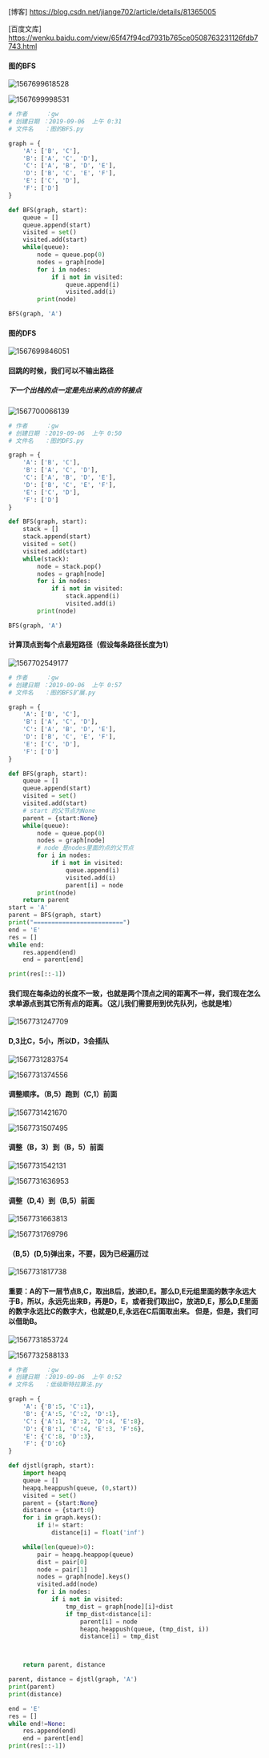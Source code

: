 [博客] https://blog.csdn.net/jiange702/article/details/81365005

[百度文库] https://wenku.baidu.com/view/65f47f94cd7931b765ce0508763231126fdb7743.html



#### 图的BFS

![1567699618528](C:\Users\ADMINI~1\AppData\Local\Temp\1567699618528.png)



![1567699998531](C:\Users\ADMINI~1\AppData\Local\Temp\1567699998531.png)



```python
# 作者     ：gw
# 创建日期 ：2019-09-06  上午 0:31
# 文件名   ：图的BFS.py

graph = {
    'A': ['B', 'C'],
    'B': ['A', 'C', 'D'],
    'C': ['A', 'B', 'D', 'E'],
    'D': ['B', 'C', 'E', 'F'],
    'E': ['C', 'D'],
    'F': ['D']
}

def BFS(graph, start):
    queue = []
    queue.append(start)
    visited = set()
    visited.add(start)
    while(queue):
        node = queue.pop(0)
        nodes = graph[node]
        for i in nodes:
            if i not in visited:
                queue.append(i)
                visited.add(i)
        print(node)

BFS(graph, 'A')
```





#### 图的DFS

![1567699846051](C:\Users\ADMINI~1\AppData\Local\Temp\1567699846051.png)

#### 回跳的时候，我们可以不输出路径



##### 下一个出栈的点一定是先出来的点的邻接点

![1567700066139](C:\Users\ADMINI~1\AppData\Local\Temp\1567700066139.png)



```python
# 作者     ：gw
# 创建日期 ：2019-09-06  上午 0:50
# 文件名   ：图的DFS.py

graph = {
    'A': ['B', 'C'],
    'B': ['A', 'C', 'D'],
    'C': ['A', 'B', 'D', 'E'],
    'D': ['B', 'C', 'E', 'F'],
    'E': ['C', 'D'],
    'F': ['D']
}

def BFS(graph, start):
    stack = []
    stack.append(start)
    visited = set()
    visited.add(start)
    while(stack):
        node = stack.pop()
        nodes = graph[node]
        for i in nodes:
            if i not in visited:
                stack.append(i)
                visited.add(i)
        print(node)

BFS(graph, 'A')

```







#### 计算顶点到每个点最短路径（假设每条路径长度为1）

![1567702549177](C:\Users\ADMINI~1\AppData\Local\Temp\1567702549177.png)





```python
# 作者     ：gw
# 创建日期 ：2019-09-06  上午 0:57
# 文件名   ：图的BFS扩展.py

graph = {
    'A': ['B', 'C'],
    'B': ['A', 'C', 'D'],
    'C': ['A', 'B', 'D', 'E'],
    'D': ['B', 'C', 'E', 'F'],
    'E': ['C', 'D'],
    'F': ['D']
}

def BFS(graph, start):
    queue = []
    queue.append(start)
    visited = set()
    visited.add(start)
    # start 的父节点为None
    parent = {start:None}
    while(queue):
        node = queue.pop(0)
        nodes = graph[node]
        # node 是nodes里面的点的父节点
        for i in nodes:
            if i not in visited:
                queue.append(i)
                visited.add(i)
                parent[i] = node
        print(node)
    return parent
start = 'A'
parent = BFS(graph, start)
print("=========================")
end = 'E'
res = []
while end:
    res.append(end)
    end = parent[end]

print(res[::-1])
```





#### 我们现在每条边的长度不一致，也就是两个顶点之间的距离不一样，我们现在怎么求单源点到其它所有点的距离。（这儿我们需要用到优先队列，也就是堆）

![1567731247709](C:\Users\ADMINI~1\AppData\Local\Temp\1567731247709.png)



#### D,3比C，5小，所以D，3会插队

![1567731283754](C:\Users\ADMINI~1\AppData\Local\Temp\1567731283754.png)



![1567731374556](C:\Users\ADMINI~1\AppData\Local\Temp\1567731374556.png)



#### 调整顺序。（B,5）跑到（C,1）前面

![1567731421670](C:\Users\ADMINI~1\AppData\Local\Temp\1567731421670.png)



![1567731507495](C:\Users\ADMINI~1\AppData\Local\Temp\1567731507495.png)



#### 调整（B，3）到（B，5）前面

![1567731542131](C:\Users\ADMINI~1\AppData\Local\Temp\1567731542131.png)



![1567731636953](C:\Users\ADMINI~1\AppData\Local\Temp\1567731636953.png)



#### 调整（D,4）到（B,5）前面

![1567731663813](C:\Users\ADMINI~1\AppData\Local\Temp\1567731663813.png)



![1567731769796](C:\Users\ADMINI~1\AppData\Local\Temp\1567731769796.png)



#### （B,5）(D,5)弹出来，不要，因为已经遍历过

![1567731817738](C:\Users\ADMINI~1\AppData\Local\Temp\1567731817738.png)



#### 重要：A的下一层节点B,C，取出B后，放进D,E。那么D,E元组里面的数字永远大于B，所以，永远先出来B，再是D，E，或者我们取出C，放进D,E，那么D,E里面的数字永远比C的数字大，也就是D,E,永远在C后面取出来。  但是，但是，我们可以借助B。

![1567731853724](C:\Users\ADMINI~1\AppData\Local\Temp\1567731853724.png)



![1567732588133](C:\Users\ADMINI~1\AppData\Local\Temp\1567732588133.png) 



```python
# 作者     ：gw
# 创建日期 ：2019-09-06  上午 0:52
# 文件名   ：低级斯特拉算法.py

graph = {
    'A': {'B':5, 'C':1},
    'B': {'A':5, 'C':2, 'D':1},
    'C': {'A':1, 'B':2, 'D':4, 'E':8},
    'D': {'B':1, 'C':4, 'E':3, 'F':6},
    'E': {'C':8, 'D':3},
    'F': {'D':6}
}

def djstl(graph, start):
    import heapq
    queue = []
    heapq.heappush(queue, (0,start))
    visited = set()
    parent = {start:None}
    distance = {start:0}
    for i in graph.keys():
        if i!= start:
            distance[i] = float('inf')

    while(len(queue)>0):
        pair = heapq.heappop(queue)
        dist = pair[0]
        node = pair[1]
        nodes = graph[node].keys()
        visited.add(node)
        for i in nodes:
            if i not in visited:
                tmp_dist = graph[node][i]+dist
                if tmp_dist<distance[i]:
                    parent[i] = node
                    heapq.heappush(queue, (tmp_dist, i))
                    distance[i] = tmp_dist



    return parent, distance

parent, distance = djstl(graph, 'A')
print(parent)
print(distance)

end = 'E'
res = []
while end!=None:
    res.append(end)
    end = parent[end]
print(res[::-1])
```

